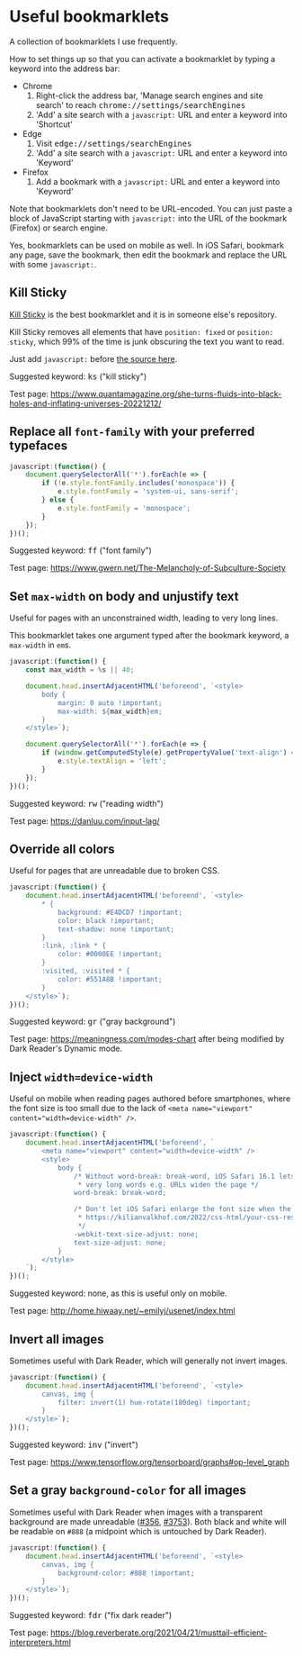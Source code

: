 # Useful bookmarklets

A collection of bookmarklets I use frequently.

How to set things up so that you can activate a bookmarklet by typing a keyword into the address bar:
*	Chrome
	1.	Right-click the address bar, 'Manage search engines and site search' to reach <tt>chrome://settings/searchEngines</tt>
	2.	'Add' a site search with a `javascript:` URL and enter a keyword into 'Shortcut'
*	Edge
	1.	Visit <tt>edge://settings/searchEngines</tt>
	2.	'Add' a site search with a `javascript:` URL and enter a keyword into 'Keyword'
*	Firefox
	1.	Add a bookmark with a `javascript:` URL and enter a keyword into 'Keyword'

Note that bookmarklets don't need to be URL-encoded. You can just paste a block of JavaScript starting with `javascript:` into the URL of the bookmark (Firefox) or search engine.

Yes, bookmarklets can be used on mobile as well. In iOS Safari, bookmark any page, save the bookmark, then edit the bookmark and replace the URL with some `javascript:`.



## Kill Sticky

<a href="https://github.com/t-mart/kill-sticky">Kill Sticky</a> is the best bookmarklet and it is in someone else's repository.

Kill Sticky removes all elements that have `position: fixed` or `position: sticky`, which 99% of the time is junk obscuring the text you want to read.

Just add <code>javascript:</code> before <a href="https://github.com/t-mart/kill-sticky/blob/master/src/kill-sticky.js">the source here</a>.

Suggested keyword: <kbd>ks</kbd> ("kill sticky")

Test page: https://www.quantamagazine.org/she-turns-fluids-into-black-holes-and-inflating-universes-20221212/



## Replace all `font-family` with your preferred typefaces

```js
javascript:(function() {
	document.querySelectorAll('*').forEach(e => {
		if (!e.style.fontFamily.includes('monospace')) {
			e.style.fontFamily = 'system-ui, sans-serif';
		} else {
			e.style.fontFamily = 'monospace';
		}
	});
})();
```

Suggested keyword: <kbd>ff</kbd> ("font family")

Test page: https://www.gwern.net/The-Melancholy-of-Subculture-Society



## Set `max-width` on body and unjustify text

Useful for pages with an unconstrained width, leading to very long lines.

This bookmarklet takes one argument typed after the bookmark keyword, a `max-width` in `em`s.

```js
javascript:(function() {
	const max_width = %s || 40;

	document.head.insertAdjacentHTML('beforeend', `<style>
		body {
			margin: 0 auto !important; 
			max-width: ${max_width}em;
		}
	</style>`);

	document.querySelectorAll('*').forEach(e => {
		if (window.getComputedStyle(e).getPropertyValue('text-align') == 'justify') {
			e.style.textAlign = 'left';
		}
	});
})();
```

Suggested keyword: <kbd>rw</kbd> ("reading width")

Test page: https://danluu.com/input-lag/



## Override all colors

Useful for pages that are unreadable due to broken CSS.

```js
javascript:(function() {
	document.head.insertAdjacentHTML('beforeend', `<style>
		* {
			background: #E4DCD7 !important;
			color: black !important; 
			text-shadow: none !important;
		}
		:link, :link * {
			color: #0000EE !important;
		}
		:visited, :visited * {
			color: #551A8B !important;
		}
	</style>`);
})();
```

Suggested keyword: <kbd>gr</kbd> ("gray background")

Test page: https://meaningness.com/modes-chart after being modified by Dark Reader's Dynamic mode.



## Inject `width=device-width`

Useful on mobile when reading pages authored before smartphones, where the font size is too small due to the lack of `<meta name="viewport" content="width=device-width" />`.

```js
javascript:(function() {
	document.head.insertAdjacentHTML('beforeend', `
		<meta name="viewport" content="width=device-width" />
		<style>
			body {
	            /* Without word-break: break-word, iOS Safari 16.1 lets
	             * very long words e.g. URLs widen the page */
				word-break: break-word;

	            /* Don't let iOS Safari enlarge the font size when the phone is in landscape mode.
	             * https://kilianvalkhof.com/2022/css-html/your-css-reset-needs-text-size-adjust-probably/
	             */
	            -webkit-text-size-adjust: none;
	            text-size-adjust: none;
			}
		</style>
	`);
})();
```

Suggested keyword: none, as this is useful only on mobile.

Test page: http://home.hiwaay.net/~emilyj/usenet/index.html



## Invert all images

Sometimes useful with Dark Reader, which will generally not invert images.

```js
javascript:(function() {
	document.head.insertAdjacentHTML('beforeend', `<style>
		canvas, img {
			filter: invert(1) hue-rotate(180deg) !important;
		}
	</style>`);
})();
```

Suggested keyword: <kbd>inv</kbd> ("invert")

Test page: https://www.tensorflow.org/tensorboard/graphs#op-level_graph



## Set a gray `background-color` for all images

Sometimes useful with Dark Reader when images with a transparent background are made unreadable (<a href="https://github.com/darkreader/darkreader/issues/356">#356</a>, <a href="https://github.com/darkreader/darkreader/issues/3753">#3753</a>). Both black and white will be readable on <code>#888</code> (a midpoint which is untouched by Dark Reader).

```js
javascript:(function() {
	document.head.insertAdjacentHTML('beforeend', `<style>
		canvas, img {
			background-color: #888 !important;
		}
	</style>`);
})();
```

Suggested keyword: <kbd>fdr</kbd> ("fix dark reader")

Test page: https://blog.reverberate.org/2021/04/21/musttail-efficient-interpreters.html
